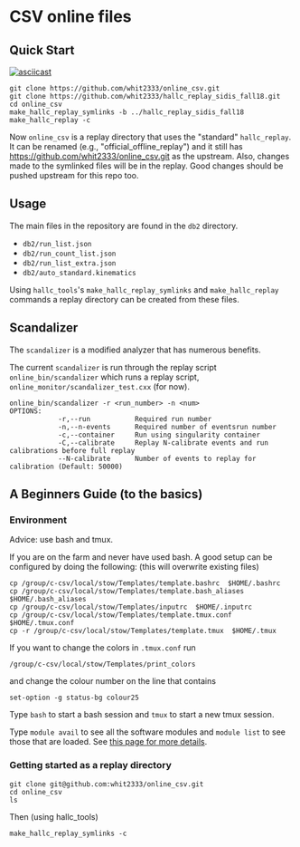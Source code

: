 CSV online files
================

## Quick Start

[![asciicast](https://asciinema.org/a/222886.svg)](https://asciinema.org/a/222886)

```
git clone https://github.com/whit2333/online_csv.git
git clone https://github.com/whit2333/hallc_replay_sidis_fall18.git
cd online_csv
make_hallc_replay_symlinks -b ../hallc_replay_sidis_fall18
make_hallc_replay -c
```
Now  `online_csv`  is a replay directory that uses the "standard" 
`hallc_replay`. It can be renamed (e.g., "official_offline_replay") and it 
still has https://github.com/whit2333/online_csv.git as the upstream. Also, 
changes made to the symlinked files will be in the replay. Good changes should 
be pushed upstream for this repo too.


## Usage

The main files in the repository are found in the `db2` directory.
* `db2/run_list.json`
* `db2/run_count_list.json`
* `db2/run_list_extra.json`
* `db2/auto_standard.kinematics`

Using `hallc_tools`'s `make_hallc_replay_symlinks` and `make_hallc_replay` 
commands a replay directory can be created from these files.

## Scandalizer 

The `scandalizer` is a modified analyzer that has numerous benefits.

The current `scandalizer` is run through the replay script 
`online_bin/scandalizer` which runs a replay script,
`online_monitor/scandalizer_test.cxx` (for now).


```
online_bin/scandalizer -r <run_number> -n <num>
OPTIONS:
            -r,--run           Required run number
            -n,--n-events      Required number of eventsrun number
            -c,--container     Run using singularity container 
            -C,--calibrate     Replay N-calibrate events and run calibrations before full replay
            --N-calibrate      Number of events to replay for calibration (Default: 50000)
```


## A Beginners Guide (to the basics)

### Environment

Advice: use bash and tmux. 

If you are on the farm and never have used bash. A good setup can be configured 
by doing the following: (this will overwrite existing files)
```
cp /group/c-csv/local/stow/Templates/template.bashrc  $HOME/.bashrc
cp /group/c-csv/local/stow/Templates/template.bash_aliases  $HOME/.bash_aliases
cp /group/c-csv/local/stow/Templates/inputrc  $HOME/.inputrc
cp /group/c-csv/local/stow/Templates/template.tmux.conf  $HOME/.tmux.conf
cp -r /group/c-csv/local/stow/Templates/template.tmux  $HOME/.tmux
```
If you want to change the colors in `.tmux.conf` run
```
/group/c-csv/local/stow/Templates/print_colors
```
and change the colour number on the line that contains
```
set-option -g status-bg colour25
```

Type `bash` to start a bash session and `tmux` to start a new tmux session.

Type `module avail` to see all the software modules and `module list` to see 
those that are loaded.  See [this page for more 
details](https://hallcweb.jlab.org/wiki/index.php/CSV_software#Working_on_the_farm).


### Getting started as a replay directory

```
git clone git@github.com:whit2333/online_csv.git
cd online_csv
ls
```
Then  (using hallc_tools)

```
make_hallc_replay_symlinks -c
```
